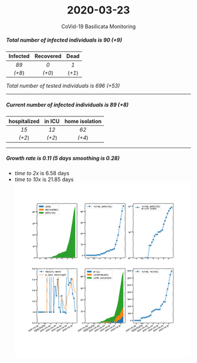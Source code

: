 <div align='center'>

# 2020-03-23
CoVid-19 Basilicata Monitoring
</div>

##### Total number of infected individuals is 90 (+9)
Infected | Recovered | Dead
:---: | :---: | :---:
*89* | *0* | *1*
*(+8*) | *(+0*) | (*+1*)

*Total number of tested individuals is 696 (+53)*
***
##### Current number of infected individuals is 89 (+8)
hospitalized | in ICU | home isolation
:---: | :---: | :---:
*15* |*12* |*62*
*(+2*) |*(+2*) |*(+4*)
***
##### Growth rate is 0.11 (5 days smoothing is 0.28)
- *time to 2x* is 6.58 days
- *time to 10x* is 21.85 days
![stats][stats]

[stats]: stats_Basilicata.png
